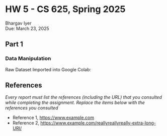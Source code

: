 # HW 5 - CS 625, Spring 2025

Bhargav Iyer \
Due: March 23, 2025

## Part 1

### Data Manipulation

Raw Dataset Imported into Google Colab:

## References

*Every report must list the references (including the URL) that you consulted while completing the assignment. Replace the items below with the references you consulted*

* Reference 1, <https://www.example.com>
* Reference 2, <https://www.example.com/reallyreallyreally-extra-long-URI/>
